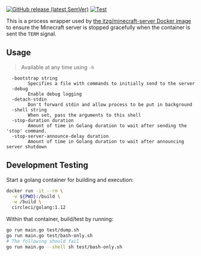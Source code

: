 [![GitHub release (latest SemVer)](https://img.shields.io/github/v/release/itzg/mc-server-runner)](https://github.com/itzg/mc-server-runner/releases/latest)
[![Test](https://github.com/itzg/mc-server-runner/actions/workflows/test.yml/badge.svg)](https://github.com/itzg/mc-server-runner/actions/workflows/test.yml)


This is a process wrapper used by 
[the itzg/minecraft-server Docker image](https://hub.docker.com/r/itzg/minecraft-server/)
to ensure the Minecraft server is stopped gracefully when the container is sent the `TERM` signal.

## Usage

> Available at any time using `-h`

```
  -bootstrap string
        Specifies a file with commands to initially send to the server
  -debug
        Enable debug logging
  -detach-stdin
        Don't forward stdin and allow process to be put in background
  -shell string
        When set, pass the arguments to this shell
  -stop-duration duration
        Amount of time in Golang duration to wait after sending the 'stop' command.
  -stop-server-announce-delay duration
        Amount of time in Golang duration to wait after announcing server shutdown
```

## Development Testing

Start a golang container for building and execution:

```bash
docker run -it --rm \
  -v ${PWD}:/build \
  -w /build \
  circleci/golang:1.12
```

Within that container, build/test by running:

```bash
go run main.go test/dump.sh
go run main.go test/bash-only.sh
# The following should fail
go run main.go --shell sh test/bash-only.sh
```